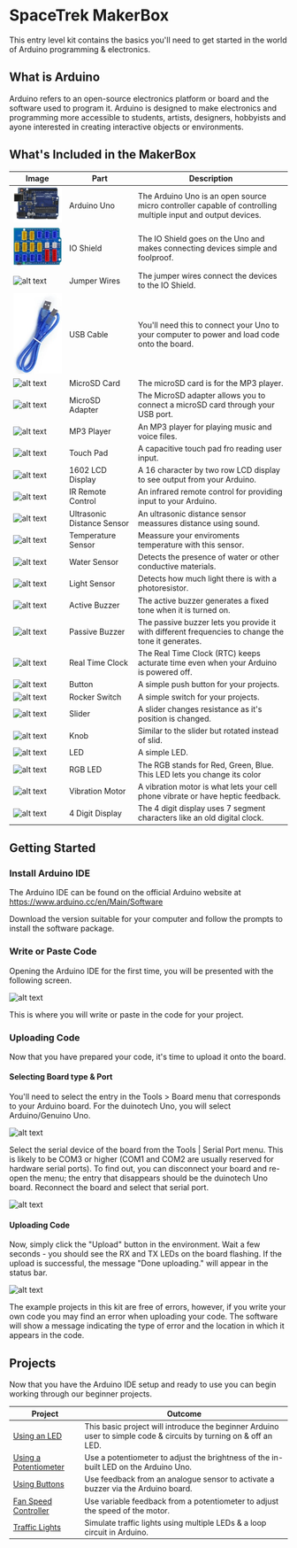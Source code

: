 # SpaceTrek MakerBox

This entry level kit contains the basics you'll need to get started in the world of Arduino programming & electronics.

## What is Arduino
Arduino refers to an open-source electronics platform or board and the software used to program it. Arduino is designed to make electronics and programming more accessible to students, artists, designers, hobbyists and ayone interested in creating interactive objects or environments.

## What's Included in the MakerBox

| Image          | Part | Description  		|
| ------------- | ------------- |---------------------|
| ![Arduino Uno](extras/images/uno-board.jpg "Arduino Uno") | Arduino Uno | The Arduino Uno is an open source micro controller capable of controlling multiple input and output devices. |
| ![alt text](extras/images/io-shield.jpg "IO Shield") | IO Shield | The IO Shield goes on the Uno and makes connecting devices simple and foolproof. |
| ![alt text](images/uno-board.jpg "Jumper Wires") | Jumper Wires | The jumper wires connect the devices to the IO Shield. |
| ![alt text](extras/images/usb-cable.jpg "USB Cable") | USB Cable | You'll need this to connect your Uno to your computer to power and load code onto the board. |
| ![alt text](images/uno-board.jpg "MicroSD Card") | MicroSD Card | The microSD card is for the MP3 player. |
| ![alt text](images/uno-board.jpg "MicroSD Adapter") | MicroSD Adapter | The MicroSD adapter allows you to connect a microSD card through your USB port. |
| ![alt text](images/uno-board.jpg "MP3 Player") | MP3 Player | An MP3 player for playing music and voice files. |
| ![alt text](images/uno-board.jpg "Touch Pad") | Touch Pad | A capacitive touch pad fro reading user input. |
| ![alt text](images/uno-board.jpg "1602 LCD Display") | 1602 LCD Display | A 16 character by two row LCD display to see output from your Arduino. |
| ![alt text](images/uno-board.jpg "IR Remote Control") | IR Remote Control | An infrared remote control for providing input to your Arduino. |
| ![alt text](images/uno-board.jpg "Ultrasonic Distance Sensor") | Ultrasonic Distance Sensor | An ultrasonic distance sensor meassures distance using sound. |
| ![alt text](images/uno-board.jpg "Temperature Sensor") | Temperature Sensor | Meassure your enviroments temperature with this sensor. |
| ![alt text](images/uno-board.jpg "Water Sensor") | Water Sensor | Detects the presence of water or other conductive materials. |
| ![alt text](images/uno-board.jpg "Light Sensor") | Light Sensor | Detects how much light there is with a photoresistor. |
| ![alt text](images/uno-board.jpg "Active Buzzer") | Active Buzzer | The active buzzer generates a fixed tone when it is turned on. |
| ![alt text](images/uno-board.jpg "Passive Buzzer") | Passive Buzzer | The passive buzzer lets you provide it with different frequencies to change the tone it generates. |
| ![alt text](images/uno-board.jpg "Real Time Clock") | Real Time Clock | The Real Time Clock (RTC) keeps acturate time even when your Arduino is powered off. |
| ![alt text](images/uno-board.jpg "Button") | Button | A simple push button for your projects. |
| ![alt text](images/uno-board.jpg "Rocker Switch") | Rocker Switch | A simple switch for your projects. |
| ![alt text](images/uno-board.jpg "Slider") | Slider | A slider changes resistance as it's position is changed. |
| ![alt text](images/uno-board.jpg "Knob") | Knob | Similar to the slider but rotated instead of slid. |
| ![alt text](images/uno-board.jpg "LED") | LED | A simple LED. |
| ![alt text](images/uno-board.jpg "RGB LED") | RGB LED | The RGB stands for Red, Green, Blue. This LED lets you change its color |
| ![alt text](images/uno-board.jpg "Vibration Motor") | Vibration Motor | A vibration motor is what lets your cell phone vibrate or have heptic feedback. |
| ![alt text](images/uno-board.jpg "4 Digit Display") | 4 Digit Display | The 4 digit display uses 7 segment characters like an old digital clock. |

## Getting Started

### Install Arduino IDE
The Arduino IDE can be found on the official Arduino website at https://www.arduino.cc/en/Main/Software

Download the version suitable for your computer and follow the prompts to install the software package.

### Write or Paste Code 
Opening the Arduino IDE for the first time, you will be presented with the following screen.

![alt text](images/ide-main.png "IDE Main Screen")

This is where you will write or paste in the code for your project.

### Uploading Code
Now that you have prepared your code, it's time to upload it onto the board.

#### Selecting Board type & Port
You'll need to select the entry in the Tools > Board menu that corresponds to your Arduino board. For the duinotech Uno, you will select Arduino/Genuino Uno.

![alt text](images/board-type.png "Board Type")

Select the serial device of the board from the Tools | Serial Port menu. This is likely to be COM3 or higher (COM1 and COM2 are usually reserved for hardware serial ports). To find out, you can disconnect your board and re-open the menu; the entry that disappears should be the duinotech Uno board. Reconnect the board and select that serial port.

![alt text](images/selecting-port.png "Selecting Port")

#### Uploading Code
Now, simply click the "Upload" button in the environment. Wait a few seconds - you should see the RX and TX LEDs on the board flashing. If the upload is successful, the message "Done uploading." will appear in the status bar. 

![alt text](images/uploading.png "Uploading Code")

The example projects in this kit are free of errors, however, if you write your own code you may find an error when uploading your code. The software will show a message indicating the type of error and the location in which it appears in the code.

## Projects
Now that you have the Arduino IDE setup and ready to use you can begin working through our beginner projects.

| Project          | Outcome |
| ------------- |---------------------|
| [Using an LED](https://github.com/) | This basic project will introduce the beginner Arduino user to simple code & circuits by turning on & off an LED. |
| [Using a Potentiometer](https://github.com/) | Use a potentiometer to adjust the brightness of the in-built LED on the Arduino Uno. |
| [Using Buttons](https://github.com/) | Use feedback from an analogue sensor to activate a buzzer via the Arduino board. |
| [Fan Speed Controller](https://github.com/) | Use variable feedback from a potentiometer to adjust the speed of the motor. |
| [Traffic Lights](https://github.com/) | Simulate traffic lights using multiple LEDs & a loop circuit in Arduino. |
